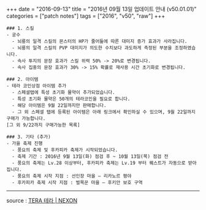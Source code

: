 +++
date = "2016-09-13"
title = "2016년 09월 13일 업데이트 안내 (v50.01.01)"
categories = ["patch notes"]
tags = ["2016", "v50", "raw"]
+++

```
### 1. 스킬
- 궁수
  - 뇌룡의 일격 스킬의 몬스터의 HP가 줄어듦에 따른 대미지 증가 효과가 사라집니다.
  - 뇌룡의 일격 스킬의 PVP 대미지가 의도한 수치보다 과도하게 측정된 부분을 조정하였습니다.
  - 속사 투지의 문장 효과가 스킬 위력 50% -> 20%로 변경됩니다.
  - 속사 집중의 문장 효과가 30% -> 15% 확률로 재사용 시간 초기화로 변경됩니다.

### 2. 아이템
- 테라 코인상점 아이템 추가
  - 스페셜탭에 특성 초기화 물약이 추가되었습니다.
  - 특성 초기화 물약은 50개의 테라코인을 필요로 합니다.
  - 해당 아이템은 9월 22일까지만 판매합니다.
  - 그 외 스페셜 탭에 등록된 아이템은 아래 링크에서 확인하실 수 있으며, 9월 22일까지 구매가 가능합니다.
[그 외 9/22까지 구매가능한 목록]

### 3. 기타 (추가)
- 가을 축제 진행
  - 풍요의 축제 및 후카피카 축제가 시작되었습니다.
  - 축제 기간 : 2016년 9월 13일(화) 점검 후 ~ 10월 13일(목) 점검 전 
  - 풍요의 축제는 Lv.28 이상부터, 후카피카 축제는 Lv.19 부터 퀘스트가 자동으로 받아집니다.
  - 풍요의 축제 시작 지점 : 선인장 마을 – 리카노르 평야 
  - 후카피카 축제 시작 지점 : 벌목꾼 마을 – 후키안 보호 구역 
```

----

source : [TERA 테라 | NEXON](http://tera.nexon.com/news/update/view.aspx?n4articlesn=)
